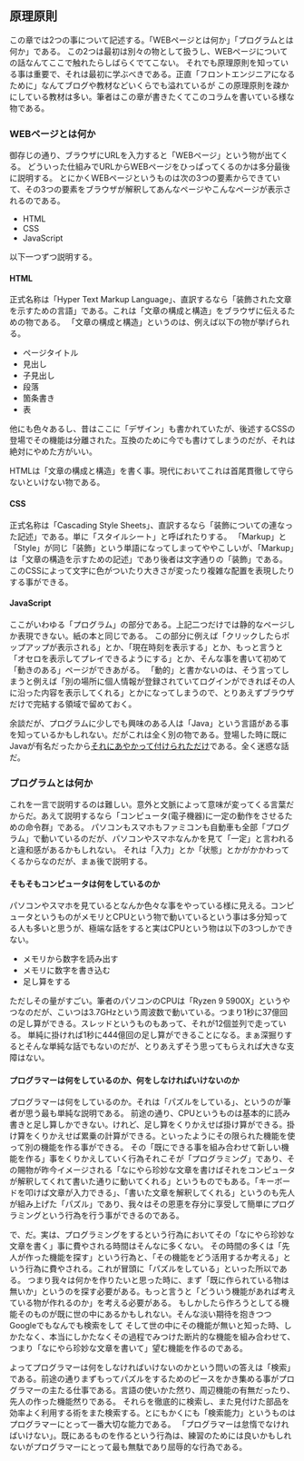 ## 原理原則

この章では2つの事について記述する。「WEBページとは何か」「プログラムとは何か」である。
この2つは最初は別々の物として扱うし、WEBページについての話なんてここで触れたらしばらくでてこない。
それでも原理原則を知っている事は重要で、それは最初に学ぶべきである。正直「フロントエンジニアになるために」なんてブログや教材などいくらでも溢れているが
この原理原則を疎かにしている教材は多い。筆者はこの章が書きたくてこのコラムを書いている様な物である。

### WEBページとは何か

御存じの通り、ブラウザにURLを入力すると「WEBページ」という物が出てくる。
どういった仕組みでURLからWEBページをひっぱってくるのかは多分最後に説明する。
とにかくWEBページというものは次の3つの要素からできていて、その3つの要素をブラウザが解釈してあんなページやこんなページが表示されるのである。

* HTML
* CSS
* JavaScript

以下一つずつ説明する。

#### HTML

正式名称は「Hyper Text Markup Language」、直訳するなら「装飾された文章を示すための言語」である。これは「文章の構成と構造」をブラウザに伝えるための物である。
「文章の構成と構造」というのは、例えば以下の物が挙げられる。

* ページタイトル
* 見出し
* 子見出し
* 段落
* 箇条書き
* 表

他にも色々あるし、昔はここに「デザイン」も書かれていたが、後述するCSSの登場でその機能は分離された。互換のために今でも書けてしまうのだが、それは絶対にやめた方がいい。

HTMLは「文章の構成と構造」を書く事。現代においてこれは首尾貫徹して守らないといけない物である。

#### CSS

正式名称は「Cascading Style Sheets」、直訳するなら「装飾についての連なった記述」である。単に「スタイルシート」と呼ばれたりする。
「Markup」と「Style」が同じ「装飾」という単語になってしまってややこしいが、「Markup」は「文章の構造を示すための記述」であり後者は文字通りの「装飾」である。
このCSSによって文字に色がついたり大きさが変ったり複雑な配置を表現したりする事ができる。

#### JavaScript

ここがいわゆる「プログラム」の部分である。上記二つだけでは静的なページしか表現できない。紙の本と同じである。
この部分に例えば「クリックしたらポップアップが表示される」とか、「現在時刻を表示する」とか、もっと言うと「オセロを表示してプレイできるようにする」とか、そんな事を書いて初めて「動きのある」ページができあがる。
「動的」と書かないのは、そう言ってしまうと例えば「別の場所に個人情報が登録されていてログインができればその人に沿った内容を表示してくれる」とかになってしまうので、とりあえずブラウザだけで完結する領域で留めておく。

余談だが、プログラムに少しでも興味のある人は「Java」という言語がある事を知っているかもしれない。だがこれは全く別の物である。登場した時に既にJavaが有名だったから[それにあやかって付けられただけ](https://ja.wikipedia.org/wiki/JavaScript#%E6%AD%B4%E5%8F%B2)である。全く迷惑な話だ。

### プログラムとは何か

これを一言で説明するのは難しい。意外と文脈によって意味が変ってくる言葉だからだ。あえて説明するなら「コンピュータ(電子機器)に一定の動作をさせるための命令群」である。
パソコンもスマホもファミコンも自動車も全部「プログラム」で動いているのだが、パソコンやスマホなんかを見て「一定」と言われると違和感があるかもしれない。
それは「入力」とか「状態」とかがかかわってくるからなのだが、まぁ後で説明する。

#### そもそもコンピュータは何をしているのか

パソコンやスマホを見ているとなんか色々な事をやっている様に見える。コンピュータというものがメモリとCPUという物で動いているという事は多分知ってる人も多いと思うが、極端な話をすると実はCPUという物は以下の3つしかできない。

* メモリから数字を読み出す
* メモリに数字を書き込む
* 足し算をする

ただしその量がすごい。筆者のパソコンのCPUは「Ryzen 9 5900X」というやつなのだが、こいつは3.7GHzという周波数で動いている。つまり1秒に37億回の足し算ができる。スレッドというものもあって、それが12個並列で走っている。
単純に掛ければ1秒に444億回の足し算ができることになる。まぁ深掘りするとそんな単純な話でもないのだが、とりあえずそう思ってもらえれば大きな支障はない。

#### プログラマーは何をしているのか、何をしなければいけないのか

プログラマーは何をしているのか。それは「パズルをしている」、というのが筆者が思う最も単純な説明である。
前途の通り、CPUというものは基本的に読み書きと足し算しかできない。けれど、足し算をくりかえせば掛け算ができる。掛け算をくりかえせば累乗の計算ができる。といったようにその限られた機能を使って別の機能を作る事ができる。
その「既にできる事を組み合わせて新しい機能を作る」事をくりかえしていく行為それこそが「プログラミング」であり、その賜物が昨今イメージされる「なにやら珍妙な文章を書けばそれをコンピュータが解釈してくれて書いた通りに動いてくれる」というものでもある。「キーボードを叩けば文章が入力できる」、「書いた文章を解釈してくれる」というのも先人が組み上げた「パズル」であり、我々はその恩恵を存分に享受して簡単にプログラミングという行為を行う事ができるのである。

で、だ。実は、プログラミングをするという行為においてその「なにやら珍妙な文章を書く」事に費やされる時間はそんなに多くない。
その時間の多くは「先人が作った機能を探す」という行為と、「その機能をどう活用するか考える」という行為に費やされる。これが冒頭に「パズルをしている」といった所以である。
つまり我々は何かを作りたいと思った時に、まず「既に作られている物は無いか」というのを探す必要がある。もっと言うと「どういう機能があれば考えている物が作れるのか」を考える必要がある。
もしかしたら作ろうとしてる機能そのものが既に世の中にあるかもしれない。そんな淡い期待を抱きつつGoogleでもなんでも検索をして
そして世の中にその機能が無いと知った時、しかたなく、本当にしかたなくその過程でみつけた断片的な機能を組み合わせて、つまり「なにやら珍妙な文章を書いて」望む機能を作るのである。

よってプログラマーは何をしなければいけないのかという問いの答えは「検索」である。前途の通りまずもってパズルをするためのピースをかき集める事がプログラマーの主たる仕事である。言語の使いかた然り、周辺機能の有無だったり、先人の作った機能然りである。
それらを徹底的に検索し、また見付けた部品を効率よく利用する術をまた検索する。とにもかくにも「検索能力」というものはプログラマーにとって一番大切な能力である。
「プログラマーは怠惰でなければいけない」。既にあるものを作るという行為は、練習のためには良いかもしれないがプログラマーにとって最も無駄であり屈辱的な行為である。